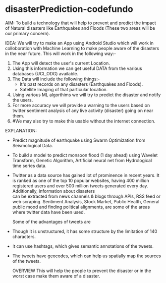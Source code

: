 # disasterPrediction-codefundo

AIM:
To build a technology that will help to prevent and predict the impact of Natural disasters like Earthquakes and Floods (These two areas will be our primary concern).

IDEA:
We will try to make an App using Android Studio which will work in colloboration with Machine Learning to make people aware of the disasters in the near future.
This will work in the following way:-
  1)	The App will detect the user's current Location.
  2)	Using this information we can get useful DATA from the various databases (UCL,ODG) available.
  3)	The Data will include the following things:-
		   - It's past records on any disasters (Earthquakes and Floods).
		   - Satellite Imaging of that particular location.
  4)	Using various ML algorthims we will try to predict the disaster and notify the users.
  5)	For more accuracy we will provide a warning to the users based on twitter sentiment analysis of any live activity (disaster) going 	   on near them.
  6)	#We may also try to make this usable without the internet connection.
  
  EXPLANATION:
 - Predict magnitude of earthquake using Swarm Optimization from Seismological Data.   
 - To build a model to predict monsoon flood (1 day ahead) using Wavelet Transform, Genetic Algorithm, Artificial neural net 
   from Hydrological time series data. 
 - Twitter as a data source has gained lot of prominence in recent years. It is ranked as one of the top 10 popular 
   websites, having 400 million registered users and over 500 million tweets generated every day. Additionally, information about disasters      
   can be extracted from news channels & blogs through APIs, RSS feed or web scraping.
   Sentiment Analysis, Stock Market, Public Health, General public mood and finding political alignments, are some of the areas where
   twitter data have been used.
   
   Some of the advantages of tweets are 	
 - Though it is unstructured,  it has some structure by the limitation of 140 characters.
 - It can use hashtags, which gives semantic annotations of the tweets. 
 - The tweets have geocodes, which can help us spatially map the sources of the tweets. 
  

	OVERVIEW
	This will help the people to prevent the disaster or in the worst case make them aware of a disaster.
